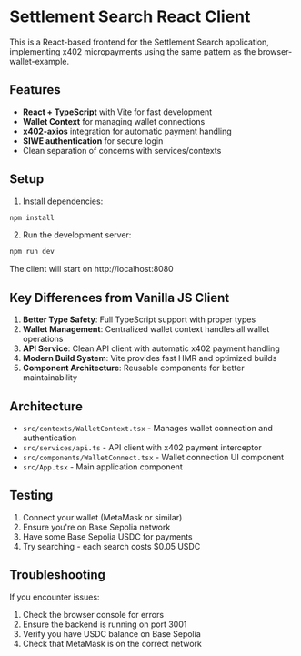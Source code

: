 # Settlement Search React Client

This is a React-based frontend for the Settlement Search application, implementing x402 micropayments using the same pattern as the browser-wallet-example.

## Features

- **React + TypeScript** with Vite for fast development
- **Wallet Context** for managing wallet connections
- **x402-axios** integration for automatic payment handling
- **SIWE authentication** for secure login
- Clean separation of concerns with services/contexts

## Setup

1. Install dependencies:
```bash
npm install
```

2. Run the development server:
```bash
npm run dev
```

The client will start on http://localhost:8080

## Key Differences from Vanilla JS Client

1. **Better Type Safety**: Full TypeScript support with proper types
2. **Wallet Management**: Centralized wallet context handles all wallet operations
3. **API Service**: Clean API client with automatic x402 payment handling
4. **Modern Build System**: Vite provides fast HMR and optimized builds
5. **Component Architecture**: Reusable components for better maintainability

## Architecture

- `src/contexts/WalletContext.tsx` - Manages wallet connection and authentication
- `src/services/api.ts` - API client with x402 payment interceptor
- `src/components/WalletConnect.tsx` - Wallet connection UI component
- `src/App.tsx` - Main application component

## Testing

1. Connect your wallet (MetaMask or similar)
2. Ensure you're on Base Sepolia network
3. Have some Base Sepolia USDC for payments
4. Try searching - each search costs $0.05 USDC

## Troubleshooting

If you encounter issues:
1. Check the browser console for errors
2. Ensure the backend is running on port 3001
3. Verify you have USDC balance on Base Sepolia
4. Check that MetaMask is on the correct network 